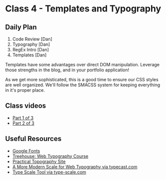 # Class 4 - Templates and Typography

## Daily Plan
1. Code Review [Dan]
2. Typography [Dan]
3. RegEx Intro [Dan]
3. Templates [Dan]

Templates have some advantages over direct DOM manipulation. Leverage those strengths in the blog, and in your portfolio application!

As we get more sophisticated, this is a good time to ensure our CSS styles are well organized. We'll follow the SMACSS system for keeping everything in it's proper place.

## Class videos
- [Part 1 of 3](https://youtu.be/WFNzs5vKRjA)
- [Part 2 of 3](https://youtu.be/JlEAMH6wKCE)

## Useful Resources
 - [Google Fonts](www.google.com/fonts)
 - [Treehouse: Web Typography Course](teamtreehouse.com/library/web-typography)
 - [Practical Topography Site](practicaltypography.com/)
 - [A More Modern Scale for Web Typography via typecast.com](typecast.com/blog/a-more-modern-scale-for-web-typography)
 - [Type Scale Tool via type-scale.com](type-scale.com)
